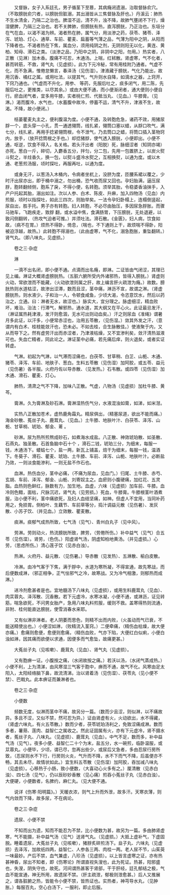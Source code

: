 <!-- { "loadSidebar": true } -->
　　又督脉，女子入系廷孔，男子循茎下至篡，其病癃闭遗溺，治取督脉俞穴。（不取膀胱俞穴者，以膀胱但脏溺，其出溺皆从三焦督脉及肝也。）丹溪云：肺热不生水清金，乃隔二之治也。脾湿不运，清不升，浊不降，故肺气壅闭不下行，燥湿健脾，乃隔三之治也。若不关脾肺，但膀胱有热，直泻膀胱，乃正治也。东垣分在气在血，以渴不渴为辨。渴者热在肺，属气分，用淡渗之药，茯苓、猪苓、泽泻、琥珀、灯心、通草、车前、瞿麦、扁蓄等气薄之品，气薄为阳中之阴，从阳而下降者也。不渴者热在下焦，属血分，须用纯阴之剂，无阴则阳无以化，黄连、黄柏、知母、滑石之类。（淡渗之品，乃阳中之阴，非阴中之阳，勿用。）热实者，八正散（见淋）加木香。腹痛不可忍，木通汤。上喘，红秫散。肾虚寒，气不化者，甚而转筋，不救，肾气丸（见虚损）。此为下元冷秘，常有用桂附乃通者。气虚不化，而不急满，惟倦怠懒言，春泽汤（见伤湿）。津液藏于膀胱，气化乃能出，故用沉香、橘红之属。或用吐法，以提其气，气升则水自降，如滴水之器，上窍开，下窍乃通也。（气虚而不升化，用参、 等药，先服后吐之，痰多闭气，用二陈，先服后吐之，更推类，以尽其余。）或由大便不通，而小便渐闭者，通大便则小便自行。瘀血闭气者，宜多用牛膝，实者桃仁煎、代抵当丸、（见血。）牛膝膏。（见淋。）渴而腹冷，水气也，（水蓄腹中故冷，停蓄不运，清气不升，津液不生，故渴。不降，故小便闭。）

　　栝蒌瞿麦丸主之，便利腹温为度。小便不通，及转胞危急，诸药不效，用猪尿脬一个，底头穿一小孔，贯一通透翎筒，线扎紧，翎筒口塞以蜡，从脬口吹气，满七分，线扎紧，再用手捻紧翎筒根，令不泄气，乃去筒口之蜡，将筒口插入茎物窍内，放手，（放开捻筒根之手也。）却捻猪脬，使气透入膀胱，小便即出。小便不通，呕逆，饮食不得入，名关格。若头汗出者（阳脱）死，脉细涩者（知阴亦竭）亦死。葱白一斤，碎切，入麝香五分，拌匀，分二包，先用一包置脐上，以炭火熨斗熨之，半炷香久，换一包，以熨斗盛冷水熨之，互相换熨，以通为度。或以木通、老葱煎汤服，顷时探吐，再服再吐，以通为度。

　　或身无汗，以葱汤入木桶内，令病者坐杌上，没脐为度，匝腰系裙以覆之，少时汗出尿亦出，即于桶中溺之，勿出桶，恐气收而尿又回也。孕妇胎满，逼压尿脬，胞转翻倾侧，胞系了戾，不得小便，名转胞。须举其胎，令稳婆香油抹手，入产户托起其胎，溺出如注。次以人参、白术、陈皮、升麻，加入四物汤（见血）内煎服，顷时以指探吐，如此三四次，则胎举矣。一法令孕妇卧榻上，连榻倒竖起，尿自出，胜手托。男子亦有转胞。妇人转胞，不必尽由胎压，多因尿急脬胀。而骤马驰车，飞跑疾走，致脬 翻，或水溢中焦，食满肠胃，下压膀胱，无处退避，以致闪侧翻转，（热攻气迫者可推。）并须吐法。滑石散。《金匮》，妇人病，饮食如故，（病不在胃。）烦热不得卧，倚息，（喘也，不下通则上干，故烦喘不得卧，阳被迫浮越，故热。）此转胞不得溺也，（此由虚寒，气不化，溺急胞胀，重坠翻转。）肾气丸。（即八味丸，见虚损。）

　　卷之三·杂症

　　淋

　　一滴不出名闭，即小便不通。点滴而出名癃，即淋。二证皆由气闭涩，其理已见上编。淋证大概肾虚膀胱热。（五脏六腑所受内外诸邪热，皆得入膀胱。）肾虚则火动，常欲泄而不能藏，（火动欲泄则属之肝，故上编言肝火疏泄为癃。）故数。膀胱热则水道枯涩，故渗出涩滞，数而且涩，茎中痛，淋沥不宣，故谓之淋。（肾虚膀胱热，则水液少。子和治一人，令顿食咸鱼，少顷大渴，令恣意饮水，然后以药治之，立通。曰：淋者无水，故涩也。）脉实大，宜分理之。脉虚细涩，精血败坏，难治。治法：行滞气，解邪热，通水道，其大纲又在平心火。此证最忌发汗，（淋证属热耗津液，发汗则愈涸，无水可出则动血矣。）汗之则尿血《准绳》谓暑月多此证，以汗多，小便常赤涩也，治用五苓散，（见伤湿。）敛其外发之汗，（意谓内有白术、桂枝能敛汗也，恐未必。不如去桂，合生脉散佳。）使液聚于内，又从而导下之。然有虚劳汗出而赤涩者，乃津液枯燥，又不宜渗利矣，敛汗清热滋液可也。失血亡精者，同此论之。淋证茎中必痛，若先痛后痒，则火退矣，或者实证转虚。

　　气淋。初起为气淋，以气滞而涩痛也，白茯苓、甘草稍、白芷、山栀、木通、猪苓、泽泻、车前、地肤子、葱白。生料五苓散（见伤湿）加阿胶，或五苓、益元（见伤暑）各半服。火府丹佐以导赤散、（见发热。）石韦散。或四苓（见伤湿）加木通、滑石、瞿麦、灯心。

　　肺热，清肃之气不下降，加味八正散。气虚，八物汤（见虚损）加杜牛膝、黄芩。

　　膏淋。久为膏淋及砂石淋。膏淋湿热伤气分，水液混浊如膏，如涕，如米泔。

　　实热八正散加苍术，虚热鹿角霜丸。精尿俱出，（精塞尿道，欲出不能而痛。）海金砂散、菟丝子丸、鹿茸丸、（见血。）土牛膝、地肤叶汁、白茯苓、泽泻、山栀、甘草梢、琥珀、郁金、萆 。

　　砂淋。尿为热所煎熬成砂石，如煮海水成盐。八正散、神效琥珀散、如圣散、石燕丸、独圣散。石首鱼脑中石十个 ，滑石二钱，琥珀三分，为细末，每服一钱，木通汤下。蝼蛄七个，盐一两，新瓦上铺盖，焙干为细末，每服一钱，温酒下。冬葵子、滑石、瞿麦、琥珀、土牛膝、车前、泽泻、山栀、地肤叶汁。必断盐乃效，一则淡食能渗利，一则无盐不作石也。

　　血淋。热伤血分，茎中必痛，（不痛为尿血，见血门。）归尾、土牛膝、赤芍、玄胡、车前、泽泻、郁金、山栀、刘寄奴主之。血瘀则小腹硬痛，加红花、五灵脂。血热则色鲜红，脉数有力，加生地。血虚，六味（见虚损）加车前、牛膝。血冷则色黯，面枯，尺脉沉迟，肾气丸（见劳损。）死血，牛膝膏。牛膝根茎叶酒煮服，治小便不利，茎中痛欲死，及妇人血结坚痛，如神。但虚人不宜用，当同补药用之，免损胃。侧柏叶、生藕节、车前草等分，捣汁调益元散（见伤暑）、发灰散、小苏子饮、（并见血。）立效散、瞿麦散。

　　痰淋。痰郁气成热所致，七气汤（见气）、青州白丸子（见中风）。

　　劳淋。劳则动火，热流膀胱所致，脾劳，（劳倦所伤。）补中益气（见气）合五苓（见伤湿）。肾劳，（色伤。）阳虚肾气汤，阴虚知柏地黄汤。（并见虚损。）心劳，（思虑所伤。）清心莲子饮（见赤白浊）。

　　热淋。火府丹、益元散、（见伤暑。）导赤散（见发热）、五淋散、榆白皮散。

　　冷淋。由冷气客于下焦，满于脬中，水道为寒所凝，不得宣通，故先寒战，而后便数成淋，（邪正相争，正气怯邪气之冷，故寒战。又为冷气相激，则郁热而成淋。）

　　进冷剂愈甚者是也。宜地髓汤下八味丸（见虚损），或用生料鹿茸丸（见血）、肉苁蓉丸、泽泻散、沉香散。若下元虚冷，水寒冰凝，小便不通，或淋沥，证见转筋，喘急欲死，不问男女胎产，急用八味丸料煎服，缓则不救。盖寒得热则流通，非附、桂何能直达膀胱，使雪消春水来耶。

　　又有似淋非淋者。老人阴萎而思色，则精不出而内败，（火虽动而气已衰，不能送精使出也。）小便涩如淋，（败精流入茎窍。）二便牵痛，（精伤血枯燥，故大便亦痛。）愈痛则愈便，愈便则愈痛，（精伤血败，气亦下陷，大便红白似痢，小便白浊如淋，因其痛而欲便以求通，因便多而气愈坠，故痛更甚。）

　　大菟丝子丸（见咳嗽）、鹿茸丸（见血）、肾气丸（见虚损）。

　　又有胞痹一证。小腹按之痛，（水闭故按之痛。）若沃以汤，（水闭气蒸成热。）小便不利，上为清涕，由风寒湿三气客于胞中，痹而不通，故气不化。风寒由足太阳入，太阳经络脑下鼻，故流清涕。治以肾着汤（见伤湿）、茯苓丸（见小便不禁）、巴戟丸。此本痹证而兼淋者也。

　　卷之三·杂症

　　小便数

　　频数无度，似淋而茎中不痛，故另分一篇。（数而少且涩，则似淋，以不痛故异。多且不涩，又似不禁，然可忍为异。）证由肾虚有火，火动欲出，水不得藏，（肾虚六味丸，有火五苓散。）数而少者，茯苓琥珀汤利之，免致涩痛成淋。数而多者，薯蓣、莲肉、益智仁之属收之。然此证固属有火，亦有下元虚冷，肾不摄水者，菟丝子丸、八味丸。（见虚损）、鹿茸丸（见血）。中气不足，数而多，补中益气汤（见气）。夜多小便、益智仁二十个为末，盐五分，水一碗煎，临卧温服，或苁蓉丸。小便毕，少顷，谓已尽，忽再出些少，或尿后又急者，多由忍尿行房所致，（忍尿则水不下行，行房则火炎，气升而不降，水不下而气不降，后虽便亦不畅，其去未尽，故情状如此。）宜生料五苓散（见伤湿）加阿胶，吞加减八味丸（见虚损）。心移热于小肠，致小便数，（大喜动心火多有之。）厘清散（见赤白浊）、四七汤（见气），仍以辰砂妙香散（见心痛）煎吞小菟丝子丸（见赤白浊）。大便硬，小便数者，名脾约，麻仁丸。（见大便不通。

　　说详《伤寒·阳明篇》。）天暖衣浓，则气上升而外泄，故多汗。天寒衣薄，则气内敛而下降，故多尿，不在病论。

　　卷之三·杂症

　　遗尿、小便不禁

　　不知而出为遗，知而不能忍为不禁，比小便数为甚，故另为一篇。多由肺肾虚寒，气不能摄，补中益气汤（见气）送肾气丸。（见虚损。）大抵上虚补气，下虚固脱。睡着遗尿，大菟丝子丸（见咳嗽），猪脬炙碎煎汤下。韭子丸、六味丸（见虚损）去泽泻，加故纸四两，益智仁、人参各三两、肉桂一两。老人尿不节，山茱萸一味最妙。产后不禁，血气兼虚，八珍汤（见虚损）。以上皆言虚寒之证，亦有热甚神昏，尿出不知者，即《伤寒论》所谓直视失溲也，此为死证。热甚，阳邪盛也，失溲，阴失守也，故死。河间谓热甚客于肾部，干于肝经，廷孔郁结之极，气血不能宣通，神无所用，故遗尿不禁。（肝主疏泄，郁极则泄愈甚。）后人又推展之，谓各脏腑之热，皆能令小便不禁，皆热证也。实热者，神芎导水丸，（见肿胀。）每服百丸，空心白汤下，一服利，即止后服。

